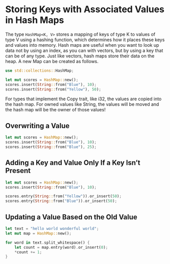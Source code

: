# Storing Keys with Associated Values in Hash Maps

The type `HashMap<K, V>` stores a mapping of keys of type K to values of type V using a hashing function, which determines how it places these keys and values into memory. Hash maps are useful when you want to look up data not by using an index, as you can with vectors, but by using a key that can be of any type. Just like vectors, hash maps store their data on the heap. A new Map can be created as follows.

```rs
use std::collections::HashMap;

let mut scores = HashMap::new();
scores.insert(String::from("Blue"), 10);
scores.insert(String::from("Yellow"), 50);
```

For types that implement the Copy trait, like i32, the values are copied into the hash map. For owned values like String, the values will be moved and the hash map will be the owner of those values!

## Overwriting a Value

```rs
let mut scores = HashMap::new();
scores.insert(String::from("Blue"), 10);
scores.insert(String::from("Blue"), 25);
```

## Adding a Key and Value Only If a Key Isn’t Present

```rs
let mut scores = HashMap::new();
scores.insert(String::from("Blue"), 10);

scores.entry(String::from("Yellow")).or_insert(50);
scores.entry(String::from("Blue")).or_insert(50);
```

## Updating a Value Based on the Old Value

```rs
let text = "hello world wonderful world";
let mut map = HashMap::new();

for word in text.split_whitespace() {
    let count = map.entry(word).or_insert(0);
    *count += 1;
}
```